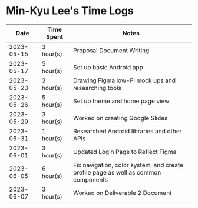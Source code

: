 # Min-Kyu Lee's Time Logs

| Date | Time Spent | Notes |
| - | - | - |
| 2023-05-15 | 3 hour(s) | Proposal Document Writing |
| 2023-05-17 | 5 hour(s) | Set up basic Android app |
| 2023-05-23 | 3 hour(s) | Drawing Figma low-Fi mock ups and researching tools |
| 2023-05-26 | 5 hour(s) | Set up theme and home page view |
| 2023-05-29 | 3 hour(s) | Worked on creating Google Slides |
| 2023-05-31 | 1 hour(s) | Researched Android libraries and other APIs |
| 2023-06-01 | 3 hour(s) | Updated Login Page to Reflect Figma |
| 2023-06-05 | 6 hour(s) | Fix navigation, color system, and create profile page as well as common components |
| 2023-06-07 | 3 hour(s) | Worked on Deliverable 2 Document |

